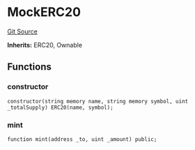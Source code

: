 # MockERC20
[Git Source](https://github.com/provisorDAO/arcanum-contracts/blob/275ab153e36267157a2ba5626f6cd734bad189ea/src/mocks/erc20.sol)

**Inherits:**
ERC20, Ownable


## Functions
### constructor


```solidity
constructor(string memory name, string memory symbol, uint _totalSupply) ERC20(name, symbol);
```

### mint


```solidity
function mint(address _to, uint _amount) public;
```

